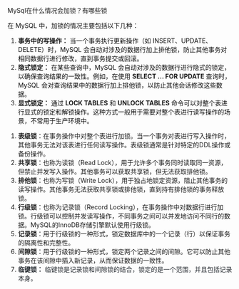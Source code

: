  MySql在什么情况会加锁？有哪些锁



 <font style="color:rgb(13, 13, 13);">在 MySQL 中，加锁的情况主要包括以下几种：</font>

1. **事务中的写操作：**<font style="color:rgb(13, 13, 13);"> 当一个事务执行更新操作（如 INSERT、UPDATE、DELETE）时，MySQL 会自动对涉及的数据行加上排他锁，防止其他事务对相同数据行进行修改，直到事务提交或回滚。</font>
2. **隐式锁定：**<font style="color:rgb(13, 13, 13);"> 在某些查询中，MySQL 会自动对涉及的数据行进行隐式的锁定，以确保查询结果的一致性。例如，在使用 </font>**SELECT ... FOR UPDATE**<font style="color:rgb(13, 13, 13);"> 查询时，MySQL 会对查询结果中的数据行加上排他锁，以防止其他会话修改这些数据。</font>
3. **显式锁定：**<font style="color:rgb(13, 13, 13);"> 通过 </font>**LOCK TABLES**<font style="color:rgb(13, 13, 13);"> 和 </font>**UNLOCK TABLES**<font style="color:rgb(13, 13, 13);"> 命令可以对整个表进行显式的锁定和解锁操作。这种方式一般用于需要对整个表进行读写操作的场景，不常用于生产环境中。</font>

<font style="color:rgb(13, 13, 13);"></font>

<font style="color:rgb(13, 13, 13);"></font>

<font style="color:rgb(13, 13, 13);"></font>

1. **表级锁**：在事务操作中对整个表进行加锁。当一个事务对表进行写入操作时，其他事务无法对该表进行任何读写操作。表级锁通常是针对特定的DDL操作或备份操作。
2. **共享锁**：也称为读锁（Read Lock），用于允许多个事务同时读取同一资源，但禁止并发写入操作。其他事务可以获取共享锁，但无法获取排他锁。
3. **排他锁**：也称为写锁（Write Lock），用于独占地锁定资源，阻止其他事务的读写操作。其他事务无法获取共享锁或排他锁，直到持有排他锁的事务释放锁。
4. **行级锁**：也称为记录锁（Record Locking），在事务操作中对数据行进行加锁。行级锁可以控制并发读写操作，不同事务之间可以并发地访问不同行的数据。MySQL的InnoDB存储引擎默认使用行级锁。
5. **记录锁**：用于行级锁的一种形式，锁定数据库中的一个记录（行）以保证事务的隔离性和完整性。
6. **间隙锁**：用于行级锁的一种形式，锁定两个记录之间的间隙。它可以防止其他事务在该间隙中插入新记录，从而保证数据的一致性。
7. **<font style="color:rgb(36, 41, 47);">临键锁：</font>**<font style="color:rgb(36, 41, 47);"> </font><font style="color:rgb(36, 41, 47);">临键锁是记录锁和间隙锁的结合，锁定的是一个范围，并且包括记录本身。</font>

